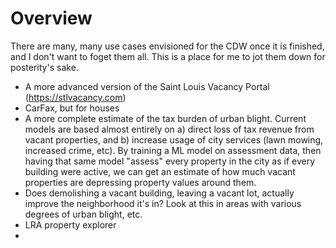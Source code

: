 Overview
========
There are many, many use cases envisioned for the CDW once it is finished, and I don't want to foget them all. This is a place for me to jot them down for posterity's sake.

- A more advanced version of the Saint Louis Vacancy Portal (https://stlvacancy.com)
- CarFax, but for houses
- A more complete estimate of the tax burden of urban blight. Current models are based almost entirely on a) direct loss of tax revenue from vacant properties, and b) increase usage of city services (lawn mowing, increased crime, etc). By training a ML model on assessment data, then having that same model "assess" every property in the city as if every building were active, we can get an estimate of how much vacant properties are depressing property values around them.
- Does demolishing a vacant building, leaving a vacant lot, actually improve the neighborhood it's in? Look at this in areas with various degrees of urban blight, etc.
- LRA property explorer
- 